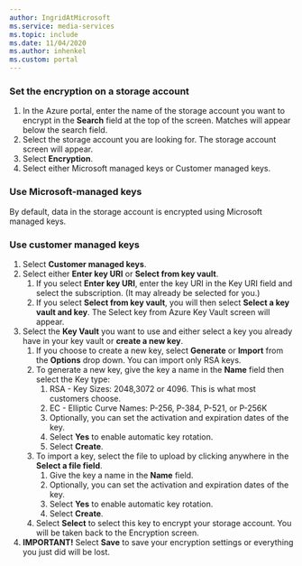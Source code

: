 ```yaml
---
author: IngridAtMicrosoft
ms.service: media-services 
ms.topic: include
ms.date: 11/04/2020
ms.author: inhenkel
ms.custom: portal
---
```


<!--Set the encryption on storage account in the portal-->

### Set the encryption on a storage account

1. In the Azure portal, enter the name of the storage account you want to encrypt in the **Search** field at the top of the screen.  Matches will appear below the search field.
1. Select the storage account you are looking for. The storage account screen will appear.
1. Select **Encryption**.
1. Select either Microsoft managed keys or Customer managed keys.

### Use Microsoft-managed keys

By default, data in the storage account is encrypted using Microsoft managed keys.

### Use customer managed keys

1. Select **Customer managed keys**.
1. Select either **Enter key URI** or **Select from key vault**.
    1. If you select **Enter key URI**, enter the key URI in the Key URI field and select the subscription. (It may already be selected for you.)
    1. If you select **Select from key vault**, you will then select **Select a key vault and key**. The Select key from Azure Key Vault screen will appear.
1. Select the **Key Vault** you want to use and either select a key you already have in your key vault or **create a new key**.
    1. If you choose to create a new key, select **Generate** or **Import** from the **Options** drop down. You can import only RSA keys.
    1. To generate a new key, give the key a name in the **Name** field then select the Key type:
        1. RSA - Key Sizes:  2048,3072 or 4096. This is what most customers choose.
        1. EC - Elliptic Curve Names: P-256, P-384, P-521, or P-256K
        1. Optionally, you can set the activation and expiration dates of the key.
        1. Select **Yes** to enable automatic key rotation.
        1. Select **Create**.
    1. To import a key, select the file to upload by clicking anywhere in the **Select a file field**.
        1. Give the key a name in the **Name** field.
        1. Optionally, you can set the activation and expiration dates of the key.
        1. Select **Yes** to enable automatic key rotation.
        1. Select **Create**.
    1. Select **Select** to select this key to encrypt your storage account. You will be taken back to the Encryption screen.
1. **IMPORTANT!** Select **Save** to save your encryption settings or everything you just did will be lost.
